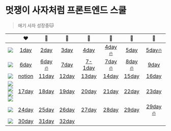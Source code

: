 # 멋쟁이 사자처럼 프론트엔드 스쿨

> 애기 사자 성장중:cat:

|                                                                                                                                                                                                                                                                                                                                                                                                                                           |                                       :heart:                                       |                               :yellow_heart:                                |                         :green_heart:                         |                          :blue_heart:                           |                               :purple_heart:                                |                                🤎                                 |                                 :black_heart:                                 |
| :---------------------------------------------------------------------------------------------------------------------------------------------------------------------------------------------------------------------------------------------------------------------------------------------------------------------------------------------------------------------------------------------------------------------------------------: | :---------------------------------------------------------------------------------: | :-------------------------------------------------------------------------: | :-----------------------------------------------------------: | :-------------------------------------------------------------: | :-------------------------------------------------------------------------: | :---------------------------------------------------------------: | :---------------------------------------------------------------------------: |
|                                                                                                                                                                  <img src="https://img.shields.io/badge/HTML5-E34F26?style=flat-square&logo=HTML5&logoColor=white"/></a>                                                                                                                                                                  | [1day](https://github.com/chuhoon/LikeLion/tree/master/%EC%9D%B4%EB%A0%A5%EC%84%9C) |         [2day](https://github.com/chuhoon/LikeLion/tree/master/FE1)         |  [3day](https://github.com/chuhoon/LikeLion/tree/master/FE2)  |   [4day](https://github.com/chuhoon/LikeLion/tree/master/FE4)   | [4day:fire:](https://github.com/chuhoon/LikeLion/tree/master/FE4_challenge) |    [5day](https://github.com/chuhoon/LikeLion/tree/master/FE5)    |  [5day:fire:](https://github.com/chuhoon/LikeLion/tree/master/FE5_challenge)  |
|                                                                                                                                                                  <img src="https://img.shields.io/badge/HTML5-E34F26?style=flat-square&logo=HTML5&logoColor=white"/></a>                                                                                                                                                                  |             [6day](https://github.com/chuhoon/LikeLion/tree/master/FE6)             | [6day:fire:](https://github.com/chuhoon/LikeLion/tree/master/FE6_challenge) |  [7day](https://github.com/chuhoon/LikeLion/tree/master/FE7)  | [7-1day](https://github.com/chuhoon/LikeLion/tree/master/FE7-1) | [7day:fire:](https://github.com/chuhoon/LikeLion/tree/master/FE7_challenge) | [8day:fire:](https://github.com/chuhoon/LikeLion/tree/master/FE8) |          [9day](https://github.com/chuhoon/LikeLion/tree/master/FE9)          |
|                                                                                                                                                                   <img src="https://img.shields.io/badge/CSS3-1572B6?style=flat-square&logo=CSS3&logoColor=white"/></a>                                                                                                                                                                   |                                     [notion]()                                      |        [11day](https://github.com/chuhoon/LikeLion/tree/master/FE11)        | [12day](https://github.com/chuhoon/LikeLion/tree/master/FE12) |  [13day](https://github.com/chuhoon/LikeLion/tree/master/FE13)  |        [14day](https://github.com/chuhoon/LikeLion/tree/master/FE14)        |   [15day](https://github.com/chuhoon/LikeLion/tree/master/FE15)   |         [16day](https://github.com/chuhoon/LikeLion/tree/master/FE16)         |
| <img src="https://img.shields.io/badge/CSS3-1572B6?style=flat-square&logo=CSS3&logoColor=white"/></a><br><img src="https://img.shields.io/badge/Scss-green?style=flat&logo=Sass&logoColor=CC6699"/></a><br><img src="https://img.shields.io/badge/Tailwind-06B6D4?style=flat-square&logo=Tailwind CSS&logoColor=white"/><br><img src="https://img.shields.io/badge/Javascript-ffb13b?style=flat-square&logo=javascript&logoColor=white"/> |            [17day](https://github.com/chuhoon/LikeLion/tree/master/FE17)            |        [18day](https://github.com/chuhoon/LikeLion/tree/master/FE18)        | [19day](https://github.com/chuhoon/LikeLion/tree/master/FE19) |  [20day](https://github.com/chuhoon/LikeLion/tree/master/FE20)  |        [21day](https://github.com/chuhoon/LikeLion/tree/master/FE21)        |   [22day](https://github.com/chuhoon/LikeLion/tree/master/FE22)   |         [23day](https://github.com/chuhoon/LikeLion/tree/master/FE23)         |
|                                                                                                                                                               <img src="https://img.shields.io/badge/Javascript-ffb13b?style=flat-square&logo=javascript&logoColor=white"/>                                                                                                                                                               |            [24day](https://github.com/chuhoon/LikeLion/tree/master/FE24)            |        [25day](https://github.com/chuhoon/LikeLion/tree/master/FE25)        | [26day](https://github.com/chuhoon/LikeLion/tree/master/FE26) |  [27day](https://github.com/chuhoon/LikeLion/tree/master/FE27)  |        [28day](https://github.com/chuhoon/LikeLion/tree/master/FE28)        |   [29day](https://github.com/chuhoon/LikeLion/tree/master/FE29)   | [29day:fire:](https://github.com/chuhoon/LikeLion/tree/master/FE29_challenge) |
|                                                                                                                                                               <img src="https://img.shields.io/badge/Javascript-ffb13b?style=flat-square&logo=javascript&logoColor=white"/>                                                                                                                                                               |            [30day](https://github.com/chuhoon/LikeLion/tree/master/FE30)            |        [31day](https://github.com/chuhoon/LikeLion/tree/master/FE31)        | [32day](https://github.com/chuhoon/LikeLion/tree/master/FE32) |                                                                 |                                                                             |                                                                   |                                                                               |
